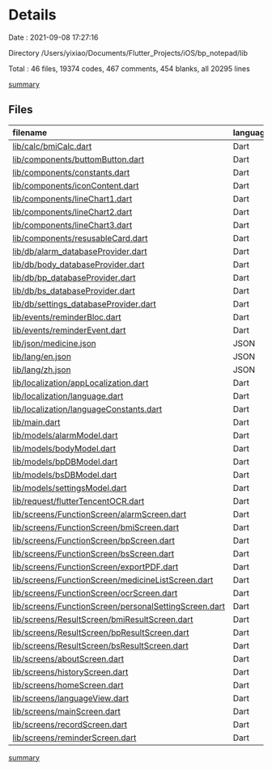 # Details

Date : 2021-09-08 17:27:16

Directory /Users/yixiao/Documents/Flutter_Projects/iOS/bp_notepad/lib

Total : 46 files,  19374 codes, 467 comments, 454 blanks, all 20295 lines

[summary](results.md)

## Files
| filename | language | code | comment | blank | total |
| :--- | :--- | ---: | ---: | ---: | ---: |
| [lib/calc/bmiCalc.dart](/lib/calc/bmiCalc.dart) | Dart | 30 | 2 | 7 | 39 |
| [lib/components/buttomButton.dart](/lib/components/buttomButton.dart) | Dart | 29 | 1 | 2 | 32 |
| [lib/components/constants.dart](/lib/components/constants.dart) | Dart | 105 | 2 | 23 | 130 |
| [lib/components/iconContent.dart](/lib/components/iconContent.dart) | Dart | 25 | 1 | 3 | 29 |
| [lib/components/lineChart1.dart](/lib/components/lineChart1.dart) | Dart | 462 | 18 | 14 | 494 |
| [lib/components/lineChart2.dart](/lib/components/lineChart2.dart) | Dart | 372 | 5 | 12 | 389 |
| [lib/components/lineChart3.dart](/lib/components/lineChart3.dart) | Dart | 413 | 14 | 15 | 442 |
| [lib/components/resusableCard.dart](/lib/components/resusableCard.dart) | Dart | 27 | 1 | 2 | 30 |
| [lib/db/alarm_databaseProvider.dart](/lib/db/alarm_databaseProvider.dart) | Dart | 107 | 10 | 17 | 134 |
| [lib/db/body_databaseProvider.dart](/lib/db/body_databaseProvider.dart) | Dart | 88 | 9 | 18 | 115 |
| [lib/db/bp_databaseProvider.dart](/lib/db/bp_databaseProvider.dart) | Dart | 85 | 10 | 16 | 111 |
| [lib/db/bs_databaseProvider.dart](/lib/db/bs_databaseProvider.dart) | Dart | 75 | 9 | 16 | 100 |
| [lib/db/settings_databaseProvider.dart](/lib/db/settings_databaseProvider.dart) | Dart | 0 | 95 | 16 | 111 |
| [lib/events/reminderBloc.dart](/lib/events/reminderBloc.dart) | Dart | 23 | 2 | 3 | 28 |
| [lib/events/reminderEvent.dart](/lib/events/reminderEvent.dart) | Dart | 20 | 4 | 9 | 33 |
| [lib/json/medicine.json](/lib/json/medicine.json) | JSON | 12,227 | 0 | 0 | 12,227 |
| [lib/lang/en.json](/lib/lang/en.json) | JSON | 136 | 0 | 0 | 136 |
| [lib/lang/zh.json](/lib/lang/zh.json) | JSON | 142 | 0 | 0 | 142 |
| [lib/localization/appLocalization.dart](/lib/localization/appLocalization.dart) | Dart | 38 | 11 | 14 | 63 |
| [lib/localization/language.dart](/lib/localization/language.dart) | Dart | 12 | 1 | 4 | 17 |
| [lib/localization/languageConstants.dart](/lib/localization/languageConstants.dart) | Dart | 25 | 2 | 6 | 33 |
| [lib/main.dart](/lib/main.dart) | Dart | 67 | 12 | 9 | 88 |
| [lib/models/alarmModel.dart](/lib/models/alarmModel.dart) | Dart | 39 | 1 | 5 | 45 |
| [lib/models/bodyModel.dart](/lib/models/bodyModel.dart) | Dart | 32 | 1 | 5 | 38 |
| [lib/models/bpDBModel.dart](/lib/models/bpDBModel.dart) | Dart | 32 | 1 | 5 | 38 |
| [lib/models/bsDBModel.dart](/lib/models/bsDBModel.dart) | Dart | 26 | 1 | 5 | 32 |
| [lib/models/settingsModel.dart](/lib/models/settingsModel.dart) | Dart | 0 | 43 | 11 | 54 |
| [lib/request/flutterTencentOCR.dart](/lib/request/flutterTencentOCR.dart) | Dart | 130 | 12 | 32 | 174 |
| [lib/screens/FunctionScreen/alarmScreen.dart](/lib/screens/FunctionScreen/alarmScreen.dart) | Dart | 409 | 15 | 16 | 440 |
| [lib/screens/FunctionScreen/bmiScreen.dart](/lib/screens/FunctionScreen/bmiScreen.dart) | Dart | 523 | 2 | 4 | 529 |
| [lib/screens/FunctionScreen/bpScreen.dart](/lib/screens/FunctionScreen/bpScreen.dart) | Dart | 585 | 6 | 9 | 600 |
| [lib/screens/FunctionScreen/bsScreen.dart](/lib/screens/FunctionScreen/bsScreen.dart) | Dart | 439 | 2 | 9 | 450 |
| [lib/screens/FunctionScreen/exportPDF.dart](/lib/screens/FunctionScreen/exportPDF.dart) | Dart | 431 | 51 | 29 | 511 |
| [lib/screens/FunctionScreen/medicineListScreen.dart](/lib/screens/FunctionScreen/medicineListScreen.dart) | Dart | 74 | 0 | 5 | 79 |
| [lib/screens/FunctionScreen/ocrScreen.dart](/lib/screens/FunctionScreen/ocrScreen.dart) | Dart | 385 | 3 | 17 | 405 |
| [lib/screens/FunctionScreen/personalSettingScreen.dart](/lib/screens/FunctionScreen/personalSettingScreen.dart) | Dart | 532 | 12 | 7 | 551 |
| [lib/screens/ResultScreen/bmiResultScreen.dart](/lib/screens/ResultScreen/bmiResultScreen.dart) | Dart | 92 | 16 | 8 | 116 |
| [lib/screens/ResultScreen/bpResultScreen.dart](/lib/screens/ResultScreen/bpResultScreen.dart) | Dart | 173 | 1 | 6 | 180 |
| [lib/screens/ResultScreen/bsResultScreen.dart](/lib/screens/ResultScreen/bsResultScreen.dart) | Dart | 115 | 1 | 6 | 122 |
| [lib/screens/aboutScreen.dart](/lib/screens/aboutScreen.dart) | Dart | 111 | 3 | 3 | 117 |
| [lib/screens/historyScreen.dart](/lib/screens/historyScreen.dart) | Dart | 276 | 7 | 20 | 303 |
| [lib/screens/homeScreen.dart](/lib/screens/homeScreen.dart) | Dart | 67 | 3 | 6 | 76 |
| [lib/screens/languageView.dart](/lib/screens/languageView.dart) | Dart | 61 | 1 | 7 | 69 |
| [lib/screens/mainScreen.dart](/lib/screens/mainScreen.dart) | Dart | 54 | 70 | 16 | 140 |
| [lib/screens/recordScreen.dart](/lib/screens/recordScreen.dart) | Dart | 85 | 2 | 5 | 92 |
| [lib/screens/reminderScreen.dart](/lib/screens/reminderScreen.dart) | Dart | 195 | 4 | 12 | 211 |

[summary](results.md)